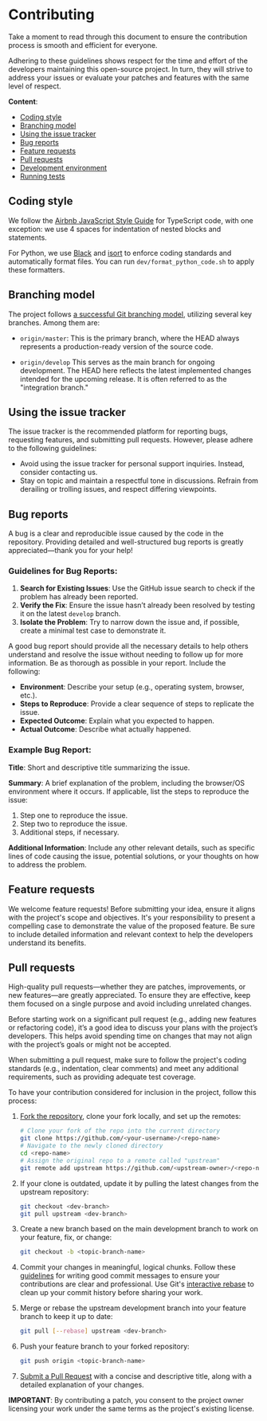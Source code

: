 # Contributing

Take a moment to read through this document to ensure the contribution process is smooth and efficient for everyone.

Adhering to these guidelines shows respect for the time and effort of the developers maintaining this open-source
project. In turn, they will strive to address your issues or evaluate your patches and features with the same
level of respect.

**Content**:
- [Coding style](#coding-style)
- [Branching model](#branching-model)
- [Using the issue tracker](#using-the-issue-tracker)
- [Bug reports](#bug-reports)
- [Feature requests](#feature-requests)
- [Pull requests](#pull-requests)
- [Development environment](/docs/contributing/development-environment.md)
- [Running tests](/docs/contributing/running-tests.md)


## Coding style

We follow the [Airbnb JavaScript Style Guide](https://github.com/airbnb/javascript) for TypeScript code,
with one exception: we use 4 spaces for indentation of nested blocks and statements.

For Python, we use [Black](https://github.com/psf/black) and [isort](https://pycqa.github.io/isort/) to
enforce coding standards and automatically format files. You can run `dev/format_python_code.sh` to apply
these formatters.

## Branching model

The project follows [a successful Git branching model](https://nvie.com/posts/a-successful-git-branching-model),
utilizing several key branches. Among them are:

- `origin/master`: This is the primary branch, where the HEAD always represents a production-ready version of
the source code.

- `origin/develop` This serves as the main branch for ongoing development. The HEAD here reflects the latest
implemented changes intended for the upcoming release. It is often referred to as the "integration branch."

## Using the issue tracker

The issue tracker is the recommended platform for reporting bugs, requesting features, and submitting pull requests.
However, please adhere to the following guidelines:

- Avoid using the issue tracker for personal support inquiries. Instead, consider contacting us.
- Stay on topic and maintain a respectful tone in discussions. Refrain from derailing or trolling issues, and
respect differing viewpoints.

## Bug reports

A bug is a clear and reproducible issue caused by the code in the repository. Providing detailed and well-structured
bug reports is greatly appreciated—thank you for your help!

### Guidelines for Bug Reports:

1. **Search for Existing Issues**: Use the GitHub issue search to check if the problem has already been reported.
2. **Verify the Fix**: Ensure the issue hasn’t already been resolved by testing it on the latest `develop` branch.
3. **Isolate the Problem**: Try to narrow down the issue and, if possible, create a minimal test case to demonstrate it.

A good bug report should provide all the necessary details to help others understand and resolve the issue without
needing to follow up for more information. Be as thorough as possible in your report. Include the following:

- **Environment**: Describe your setup (e.g., operating system, browser, etc.).
- **Steps to Reproduce**: Provide a clear sequence of steps to replicate the issue.
- **Expected Outcome**: Explain what you expected to happen.
- **Actual Outcome**: Describe what actually happened.

### Example Bug Report:

**Title**: Short and descriptive title summarizing the issue.

**Summary**: A brief explanation of the problem, including the browser/OS environment where it occurs. If applicable,
list the steps to reproduce the issue:

1. Step one to reproduce the issue.
2. Step two to reproduce the issue.
3. Additional steps, if necessary.

**Additional Information**: Include any other relevant details, such as specific lines of code causing the issue,
potential solutions, or your thoughts on how to address the problem.

## Feature requests

We welcome feature requests! Before submitting your idea, ensure it aligns with the project's scope and objectives. It's
your responsibility to present a compelling case to demonstrate the value of the proposed feature. Be sure to
include detailed information and relevant context to help the developers understand its benefits.

## Pull requests

High-quality pull requests—whether they are patches, improvements, or new features—are greatly appreciated.
To ensure they are effective, keep them focused on a single purpose and avoid including unrelated changes.

Before starting work on a significant pull request (e.g., adding new features or refactoring code), it’s a good idea to
discuss your plans with the project’s developers. This helps avoid spending time on changes that may not align with the
project’s goals or might not be accepted.

When submitting a pull request, make sure to follow the project's coding standards (e.g., indentation, clear comments)
and meet any additional requirements, such as providing adequate test coverage.

To have your contribution considered for inclusion in the project, follow this process:

1. [Fork the repository](https://docs.github.com/en/github/getting-started-with-github/fork-a-repo), clone
your fork locally, and set up the remotes:

   ```bash
   # Clone your fork of the repo into the current directory
   git clone https://github.com/<your-username>/<repo-name>
   # Navigate to the newly cloned directory
   cd <repo-name>
   # Assign the original repo to a remote called "upstream"
   git remote add upstream https://github.com/<upstream-owner>/<repo-name>
   ```

2. If your clone is outdated, update it by pulling the latest changes from the upstream repository:

   ```bash
   git checkout <dev-branch>
   git pull upstream <dev-branch>
   ```

3. Create a new branch based on the main development branch to work on your feature, fix, or change:

   ```bash
   git checkout -b <topic-branch-name>
   ```

4. Commit your changes in meaningful, logical chunks. Follow these [guidelines](http://tbaggery.com/2008/04/19/a-note-about-git-commit-messages.html)
for writing good commit messages to ensure your contributions are clear and professional. Use Git's
[interactive rebase](https://docs.github.com/en/github/using-git/about-git-rebase) to clean up your commit
history before sharing your work.

5. Merge or rebase the upstream development branch into your feature branch to keep it up to date:

   ```bash
   git pull [--rebase] upstream <dev-branch>
   ```

6. Push your feature branch to your forked repository:

   ```bash
   git push origin <topic-branch-name>
   ```

7. [Submit a Pull Request](https://docs.github.com/en/github/collaborating-with-issues-and-pull-requests/about-pull-requests)
with a concise and descriptive title, along with a detailed explanation of your changes.

**IMPORTANT**: By contributing a patch, you consent to the project owner licensing your work under the same terms as the project's existing license.
